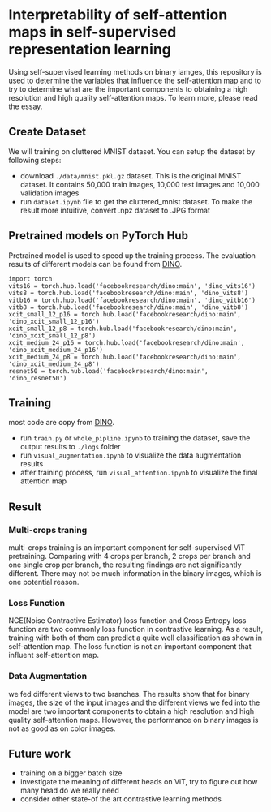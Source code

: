 # Interpretability of self-attention maps in self-supervised representation learning
Using self-supervised learning methods on binary iamges, this repository is used to determine the variables that influence the self-attention map and to try to determine what are the important components to obtaining a high resolution and high quality self-attention maps. To learn more, please read the essay.
## Create Dataset
We will training on cluttered MNIST dataset. You can setup the dataset by following steps:
- download `./data/mnist.pkl.gz` dataset. This is the original MNIST dataset. It contains 50,000 train images, 10,000 test images and 10,000 validation images <br>
- run `dataset.ipynb` file to get the cluttered_mnist dataset. To make the result more intuitive, convert .npz dataset to .JPG format <br>
## Pretrained models on PyTorch Hub
Pretrained model is used to speed up the training process. The evaluation results of different models can be found from [DINO](https://github.com/facebookresearch/dino). <br>
```
import torch 
vits16 = torch.hub.load('facebookresearch/dino:main', 'dino_vits16') 
vits8 = torch.hub.load('facebookresearch/dino:main', 'dino_vits8') 
vitb16 = torch.hub.load('facebookresearch/dino:main', 'dino_vitb16') 
vitb8 = torch.hub.load('facebookresearch/dino:main', 'dino_vitb8') 
xcit_small_12_p16 = torch.hub.load('facebookresearch/dino:main', 'dino_xcit_small_12_p16') 
xcit_small_12_p8 = torch.hub.load('facebookresearch/dino:main', 'dino_xcit_small_12_p8') 
xcit_medium_24_p16 = torch.hub.load('facebookresearch/dino:main', 'dino_xcit_medium_24_p16') 
xcit_medium_24_p8 = torch.hub.load('facebookresearch/dino:main', 'dino_xcit_medium_24_p8') 
resnet50 = torch.hub.load('facebookresearch/dino:main', 'dino_resnet50')
```
## Training
most code are copy from [DINO](https://github.com/facebookresearch/dino). <br>
- run `train.py` or `whole_pipline.ipynb` to training the dataset, save the output results to `./logs` folder <br>
- run `visual_augmentation.ipynb` to visualize the data augmentation results <br>
- after training process, run `visual_attention.ipynb` to visualize the final attention map <br>
## Result
### Multi-crops traning
multi-crops training is an important component for self-supervised ViT pretraining. Comparing with 4 crops per branch, 2 crops per branch and one single crop per branch, the resulting findings are not significantly different. There may not be much information in the binary images, which is one potential reason.
### Loss Function
NCE(Noise Contractive Estimator) loss function and Cross Entropy loss function are two commonly loss function in contrastive learning. As a result, training with both
of them can predict a quite well classification as shown in self-attention map. The loss function is not an important component that influent self-attention map.
### Data Augmentation
we fed different views to two branches. The results show that for binary images, the size of the input images and the different views we fed into the model are two important components to obtain a high resolution and high quality self-attention maps. However, the performance on binary images is not as good as on color images. 
## Future work
- training on a bigger batch size
- investigate the meaning of different heads on ViT, try to figure out how many head do we really need
- consider other state-of the art contrastive learning methods
